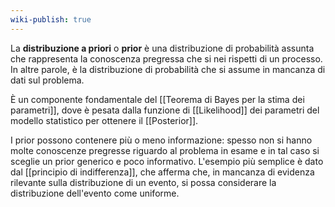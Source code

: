 ```yaml
---
wiki-publish: true
---
```

La **distribuzione a priori** o **prior** è una distribuzione di probabilità assunta che rappresenta la conoscenza pregressa che si nei rispetti di un processo. In altre parole, è la distribuzione di probabilità che si assume in mancanza di dati sul problema.

È un componente fondamentale del [[Teorema di Bayes per la stima dei parametri]], dove è pesata dalla funzione di [[Likelihood]] dei parametri del modello statistico per ottenere il [[Posterior]].

I prior possono contenere più o meno informazione: spesso non si hanno molte conoscenze pregresse riguardo al problema in esame e in tal caso si sceglie un prior generico e poco informativo. L'esempio più semplice è dato dal [[principio di indifferenza]], che afferma che, in mancanza di evidenza rilevante sulla distribuzione di un evento, si possa considerare la distribuzione dell'evento come uniforme.